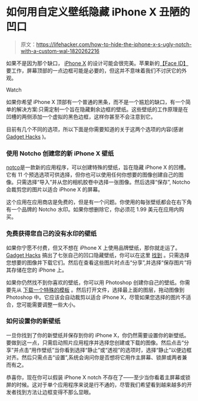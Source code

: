 # 如何用自定义壁纸隐藏 iPhone X 丑陋的凹口

> 原文：<https://lifehacker.com/how-to-hide-the-iphone-x-s-ugly-notch-with-a-custom-wal-1820262216>

如果不是因为那个缺口， [iPhone X](https://lifehacker.com/iphone-x-tips-and-tricks-you-need-to-know-right-now-1820086402) 的设计可能会很完美。苹果新的[【Face ID】](https://lifehacker.com/what-you-need-to-know-about-face-id-on-the-iphone-x-1804641406)要工作，屏幕顶部的一点边框可能是必要的，但这并不意味着我们不讨厌它的外观。

Watch

如果你希望 iPhone X 顶部有一个普通的黑条，而不是一个尴尬的缺口，有一个简单的解决方案:只需定制一个旨在隐藏剩余边框的壁纸。这些壁纸的工作原理是在凹槽的两侧添加一个虚拟的黑色边框，这样你甚至不会注意到它。

目前有几个不同的选项，所以下面是你需要知道的关于这两个选项的内容(感谢 [Gadget Hacks](https://ios.gadgethacks.com/how-to/these-iphone-x-glitch-wallpapers-can-completely-hide-notch-0181026/) )。

### 使用 Notcho 创建您的新 iPhone X 壁纸

[notco](https://itunes.apple.com/us/app/notcho/id1294836169?mt=8)是一款新的应用程序，可以创建特殊的壁纸，旨在隐藏 iPhone X 的凹槽。它有 11 个预选选项可供选择，但你也可以使用任何你想要的图像创建自己的图像。只需选择“导入”并从您的相机胶卷中选择一张图像。然后选择“保存”, Notcho 会裁剪您的图片以适合 iPhone X 的屏幕。

这个应用在应用商店是免费的，但是有一个问题。你使用的每张壁纸都会在右下角有一个品牌的 Notcho 水印。如果你想删除它，你必须花 1.99 美元在应用内购买。

### 免费获得您自己的没有水印的壁纸

如果你宁愿不付费，但又不想在 iPhone X 上使用品牌壁纸，那你就走运了。 [Gadget Hacks](https://ios.gadgethacks.com/how-to/these-iphone-x-glitch-wallpapers-can-completely-hide-notch-0181026/) 搞出了七张自己的凹口隐藏壁纸，你可以在这里 [找到](https://www.mediafire.com/folder/o2wqqftfedrjh/Notchless_Wallpapers) 。只需选择您想要的图像并下载它们。然后在查看这些图片时点击“分享”,并选择“保存图片”将其存储在您的 iPhone 上。

如果你仍然找不到你喜欢的壁纸，你可以用 Photoshop 创建你自己的壁纸。你需要先从 [下载一个特殊的模板](http://www.mediafire.com/file/i3pgcfaz85n6nxa/NotchlessWallpapers-GadgetHacks.psd) 。然后打开文件，选择最上面的图层，拖动图像到 Photoshop 中。它应该会自动裁剪以适合 iPhone X，尽管如果您选择的图片不适合，您可能需要调整一些大小。

### 如何设置你的新壁纸

一旦你找到了你的新壁纸并保存到你的 iPhone X，你仍然需要设置你的新壁纸。要做到这一点，只需启动照片应用程序并选择您创建或下载的图像。然后点击“分享”并点击“用作壁纸”当你看到选择“静止”或“透视”的选项时，选择“静止”以便边框对齐。然后只需点击“设置”,系统会询问你是否想将它用作主屏幕、锁屏或两者兼而有之。

恭喜你，现在你可以假装 iPhone X notch 不存在了——至少当你看着主屏幕或锁屏的时候。这对于单个应用程序来说是行不通的，尽管我们希望看到越来越多的开发者找到方法让边框变得不那么显眼。